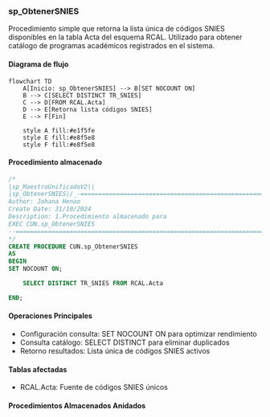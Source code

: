 ### sp_ObtenerSNIES

Procedimiento simple que retorna la lista única de códigos SNIES disponibles en la tabla Acta del esquema RCAL. Utilizado para obtener catálogo de programas académicos registrados en el sistema.

#### Diagrama de flujo

```mermaid
flowchart TD
    A[Inicio: sp_ObtenerSNIES] --> B[SET NOCOUNT ON]
    B --> C[SELECT DISTINCT TR_SNIES]
    C --> D[FROM RCAL.Acta]
    D --> E[Retorna lista códigos SNIES]
    E --> F[Fin]
    
    style A fill:#e1f5fe
    style E fill:#e8f5e8
    style F fill:#e8f5e8
```
#### Procedimiento almacenado
```sql
/*
|sp_MaestroUnificadoV2||
|sp_ObtenerSNIES|/_-=================================================================================================================================================================
Author: Johana Henao
Create Date: 31/10/2024
Description: 1.Procedimiento almacenado para
EXEC CUN.sp_ObtenerSNIES
--=================================================================================================================================================================_/
*/
CREATE PROCEDURE CUN.sp_ObtenerSNIES
AS
BEGIN
SET NOCOUNT ON;

    SELECT DISTINCT TR_SNIES FROM RCAL.Acta

END;
```
#### Operaciones Principales

- Configuración consulta: SET NOCOUNT ON para optimizar rendimiento
- Consulta catálogo: SELECT DISTINCT para eliminar duplicados
- Retorno resultados: Lista única de códigos SNIES activos

#### Tablas afectadas

- RCAL.Acta: Fuente de códigos SNIES únicos

#### Procedimientos Almacenados Anidados